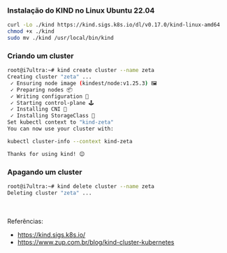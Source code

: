 
### Instalação do KIND no Linux Ubuntu 22.04

```bash
curl -Lo ./kind https://kind.sigs.k8s.io/dl/v0.17.0/kind-linux-amd64
chmod +x ./kind
sudo mv ./kind /usr/local/bin/kind
```


### Criando um cluster

```bash
root@i7ultra:~# kind create cluster --name zeta
Creating cluster "zeta" ...
 ✓ Ensuring node image (kindest/node:v1.25.3) 🖼
 ✓ Preparing nodes 📦
 ✓ Writing configuration 📜
 ✓ Starting control-plane 🕹️
 ✓ Installing CNI 🔌
 ✓ Installing StorageClass 💾
Set kubectl context to "kind-zeta"
You can now use your cluster with:

kubectl cluster-info --context kind-zeta

Thanks for using kind! 😊
```


### Apagando um cluster

```bash
root@i7ultra:~# kind delete cluster --name zeta
Deleting cluster "zeta" ...
```


<br><br>
Referências:
- https://kind.sigs.k8s.io/
- https://www.zup.com.br/blog/kind-cluster-kubernetes
